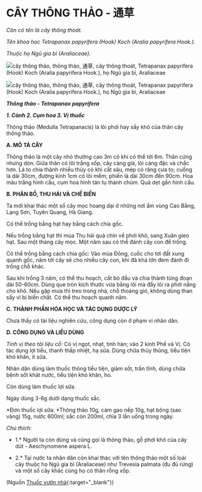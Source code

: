 # CÂY THÔNG THẢO - 通草

*Còn có tên là cây thông thoát.*

*Tên khoa học Tetrapanax papyrifera (Hook) Koch (Aralia papyrifera Hook.).*

*Thuộc họ Ngũ gia bì (Araliaceae).*

![cây thông thảo, thông thảo, 通草, cây thông thoát, Tetrapanax papyrifera \(Hook\) Koch \(Aralia papyrifera Hook.\), họ Ngũ gia bì, Araliaceae](/imgs/caythuoc/dtl/cay-thong-thao.jpg)

![cây thông thảo, thông thảo, 通草, cây thông thoát, Tetrapanax papyrifera \(Hook\) Koch \(Aralia papyrifera Hook.\), họ Ngũ gia bì, Araliaceae](/imgs/caythuoc/dtl/cay-thong-thao-2.jpg)

***Thông thảo - Tetrapanax papyrifera***

***1\. Cành 2. Cụm hoa 3. Vị thuốc***

Thông thảo (Medulla Tetrapanacis) là lõi phơi hay sấy khô của thân cây thông thảo.

**A. MÔ TẢ CÂY**

Thông thảo là một cây nhỏ thường cao 3m có khi có thể tới 6m. Thân cứng nhưng dòn. Giữa thân có lõi trắng xốp, cây càng già, lõi càng đặc và chắc hơn. Lá to chia thành nhiều thùy có khi cắt sâu, mép có răng cưa to; cuống lá dài 30cm, đường kính 1cm có lõi mềm; phiến lá dài 30cm đến 90cm. Hoa màu trắng hình cầu, cụm hoa hình tán tụ thành chùm. Quả dẹt gần hình cầu.

**B. PHÂN BỐ, THU HÁI VÀ CHẾ BIẾN**

Ta mới khai thác một số cây mọc hoang dại ở những nơi ẩm vùng Cao Bằng, Lạng Sơn, Tuyên Quang, Hà Giang.

Có thể trồng bằng hạt hay bằng cách chia gốc.

Nếu trồng bằng hạt thì mùa Thu hái quả chín về phơi khô, sang Xuân gieo hạt. Sau một tháng cây mọc. Một năm sau có thể đánh cây con để trồng.

Có thể trồng bằng cách chia gốc: Vào mùa Đông, cuốc cho tơi đất xung quanh gốc, năm tới cây sẽ cho nhiều cây con, khi đã khá lớn đem đánh đi trồng chỗ khác.

Sau khi trồng 3 năm, có thể thu hoạch, cắt bỏ đầu và chia thành từng đoạn dài 50-60cm. Dùng que tròn kích thước vừa bằng lõi mà đẩy lõi ra phơi nắng cho khô. Nếu gặp mưa thì treo trong nhà, chỗ thoáng gió, không dùng than sấy vì bị biến chất. Có thể thu hoạch quanh năm.

**C. THÀNH PHẦN HÓA HỌC VÀ TÁC DỤNG DƯỢC LÝ**

Chưa thấy có tài liệu nghiên cứu, công dụng còn ở phạm vi nhân dân.

**D. CÔNG DỤNG VÀ LIỀU DÙNG**

*Tính vị theo tài liệu cổ:* Có vị ngọt, nhạt, tính hàn; vào 2 kinh Phế và Vị. Có tác dụng lợi tiểu, thanh thấp nhiệt, hạ sữa. Dùng chữa thủy thũng, tiểu tiện khó khăn, ít sữa.

Nhân dân dùng làm thuốc thông tiểu tiện, giảm sốt, trấn tĩnh, dùng chữa bệnh sốt khát nước, tiểu tiện khó khăn, ho.

Còn dùng làm thuốc lợi sữa.

Ngày dùng 3-6g dưới dạng thuốc sắc.

*Đơn thuốc lợi sữa: *Thông thảo 10g, cám gạo nếp 10g, hạt bông (sao vàng) 15g, nước 600ml; sắc còn 200ml, chia 3 lần uống trong ngày.

*Chú thích:*

* 1.* Người ta còn dùng và cũng gọi là thông thảo, gỗ phơi khô của cây dút - Aeschynomene aspera L.

* 2.* Tại nước ta nhân dân còn khai thác với tên thông thảo một số loài cây thuộc họ Ngũ gia bì (Araliaceae) như Trevesia palmata (đu đủ rừng) và một số cây khác cùng họ có thân rỗng xốp.


(Nguồn [Thuốc vườn nhà](http://thuocvuonnha.com){:target="_blank"})